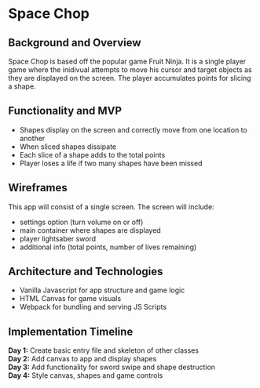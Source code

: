 # Space Chop

## Background and Overview
Space Chop is based off the popular game Fruit Ninja. It is a single player game where the inidivual attempts to move his cursor and target objects as they are displayed on the screen. The player accumulates points for slicing a shape.

## Functionality and MVP
* Shapes display on the screen and correctly move from one location to another
* When sliced shapes dissipate
* Each slice of a shape adds to the total points
* Player loses a life if two many shapes have been missed

## Wireframes
This app will consist of a single screen. The screen will include:
* settings option (turn volume on or off)
* main container where shapes are displayed
* player lightsaber sword
* additional info (total points, number of lives remaining)

## Architecture and Technologies
* Vanilla Javascript for app structure and game logic
* HTML Canvas for game visuals
* Webpack for bundling and serving JS Scripts

## Implementation Timeline
**Day 1:** Create basic entry file and skeleton of other classes<br />
**Day 2:** Add canvas to app and display shapes<br />
**Day 3:** Add functionality for sword swipe and shape destruction<br />
**Day 4:** Style canvas, shapes and game controls<br />
